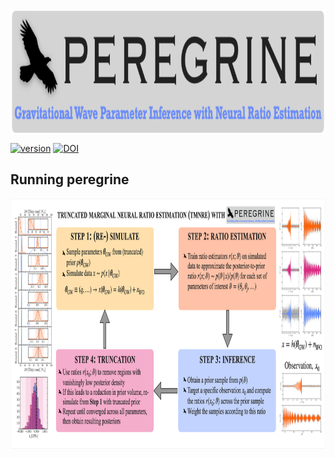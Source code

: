 <img align="center" height="200" src="/profile/peregrine_logo.png">

[![version](https://img.shields.io/badge/version-0.0.1-blue)](https://github.com/undark-lab/peregrine) [![DOI](https://img.shields.io/badge/DOI-arXiv.2304.02035-brightgreen)](https://arxiv.org/abs/2304.02035)


## Running peregrine
<img align="center" height="400" src="/profile/peregrine_schematic.png">
